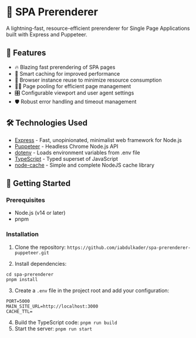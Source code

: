 # 🚀 SPA Prerenderer

A lightning-fast, resource-efficient prerenderer for Single Page Applications built with Express and Puppeteer.

## 🌟 Features

- 🔥 Blazing fast prerendering of SPA pages
- 🧠 Smart caching for improved performance
- 🔄 Browser instance reuse to minimize resource consumption
- 🏊‍♂️ Page pooling for efficient page management
- 🎛️ Configurable viewport and user agent settings
- 🛡️ Robust error handling and timeout management

## 🛠️ Technologies Used

- [Express](https://expressjs.com/) - Fast, unopinionated, minimalist web framework for Node.js
- [Puppeteer](https://pptr.dev/) - Headless Chrome Node.js API
- [dotenv](https://github.com/motdotla/dotenv) - Loads environment variables from .env file
- [TypeScript](https://www.typescriptlang.org/) - Typed superset of JavaScript
- [node-cache](https://github.com/mpneuried/nodecache) - Simple and complete NodeJS cache library

## 🚀 Getting Started

### Prerequisites

- Node.js (v14 or later)
- pnpm

### Installation

1. Clone the repository:
   `https://github.com/iabdulkader/spa-prerenderer-puppeteer.git`

2. Install dependencies:

```
cd spa-prerenderer
pnpm install
```

3. Create a `.env` file in the project root and add your configuration:

```
PORT=5000
MAIN_SITE_URL=http://localhost:3000
CACHE_TTL=
```

4. Build the TypeScript code:
   `pnpm run build`
5. Start the server:
   `pnpm run start`

```

```
